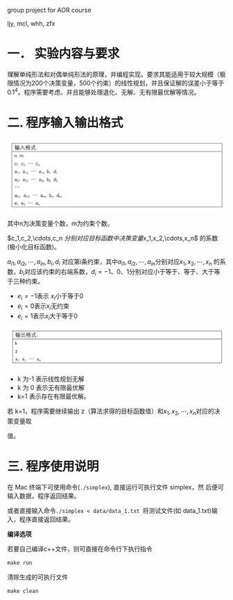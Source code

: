 group project for AOR course

ljy, mcl, whh, zfx

# **一．** 实验内容与要求

理解单纯形法和对偶单纯形法的原理，并编程实现。要求其能适用于较大规模（极限情况为200个决策变量，500个约束）的线性规划，并且保证解的误差小于等于$0.1^4$。程序需要考虑、并且能够处理退化、无解、无有限最优解等情况。

# 二. 程序输入输出格式

<img src="img/image-20200130174125561.png" alt="image-20200130174125561" style="zoom:50%;" />

其中n为决策变量个数，m为约束个数。

$c_1,c_2,\cdots,c_n $分别对应目标函数中决策变量$x_1,x_2,\cdots,x_n$ 的系数(极小化目标函数)。

$a_{i1}, a_{i2},\cdots, a_{in}, b_i,d_i$ 对应第i条约束，其中$a_{i1}, a_{i2},\cdots, a_{in}$分别对应$x_1,x_2,\cdots,x_n$ 的系数，$b_i$对应该约束的右端系数，$d_i=-1、0、1$分别对应小于等于、等于、大于等于三种约束。

* $e_i=-1$表示 $x_i$小于等于0
* $e_i=0$表示$x_i$无约束
* $e_i=1$表示$x_i$大于等于0

<img src="img/image-20200130175315633.png" alt="image-20200130175315633" style="zoom:50%;" />

* k 为-1 表示线性规划无解
* k 为 0 表示无有限最优解
* k=1 表示存在有限最优解。 

若 k=1，程序需要继续输出 z（算法求得的目标函数值）和$x_1,x_2,\cdots,x_n$对应的决策变量取 

值。



# 三. 程序使用说明

在 Mac 终端下可使用命令(`./simplex`), 直接运行可执行文件 simplex，然 后便可输入数据，程序返回结果。

或者直接输入命令`./simplex < data/data_1.txt `将测试文件(如 data_1.txt)输 入，程序直接返回结果。



**编译选项**

若要自己编译c++文件，则可直接在命令行下执行指令

```powershell
make run
```

清除生成的可执行文件

```
make clean
```



